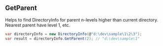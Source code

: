 ## GetParent

Helps to find DirectoryInfo for parent n-levels higher than current directory. Nearest parent have level 1, etc.

```csharp
var directoryInfo = new DirectoryInfo(@"d:\dev\sample\1\2\3");
var result = directoryInfo.GetParent(2); // "d:\dev\sample\1"
```